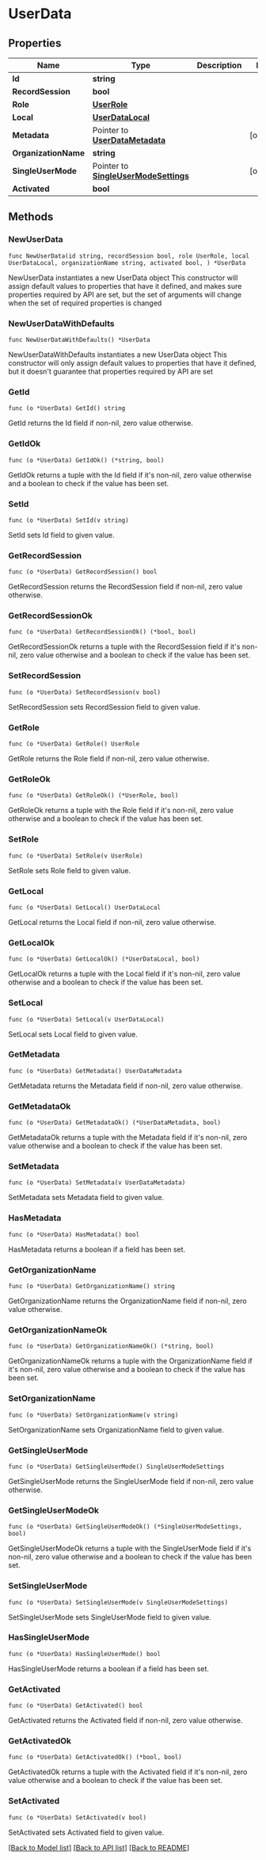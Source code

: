 # UserData

## Properties

Name | Type | Description | Notes
------------ | ------------- | ------------- | -------------
**Id** | **string** |  | 
**RecordSession** | **bool** |  | 
**Role** | [**UserRole**](UserRole.md) |  | 
**Local** | [**UserDataLocal**](UserDataLocal.md) |  | 
**Metadata** | Pointer to [**UserDataMetadata**](UserDataMetadata.md) |  | [optional] 
**OrganizationName** | **string** |  | 
**SingleUserMode** | Pointer to [**SingleUserModeSettings**](SingleUserModeSettings.md) |  | [optional] 
**Activated** | **bool** |  | 

## Methods

### NewUserData

`func NewUserData(id string, recordSession bool, role UserRole, local UserDataLocal, organizationName string, activated bool, ) *UserData`

NewUserData instantiates a new UserData object
This constructor will assign default values to properties that have it defined,
and makes sure properties required by API are set, but the set of arguments
will change when the set of required properties is changed

### NewUserDataWithDefaults

`func NewUserDataWithDefaults() *UserData`

NewUserDataWithDefaults instantiates a new UserData object
This constructor will only assign default values to properties that have it defined,
but it doesn't guarantee that properties required by API are set

### GetId

`func (o *UserData) GetId() string`

GetId returns the Id field if non-nil, zero value otherwise.

### GetIdOk

`func (o *UserData) GetIdOk() (*string, bool)`

GetIdOk returns a tuple with the Id field if it's non-nil, zero value otherwise
and a boolean to check if the value has been set.

### SetId

`func (o *UserData) SetId(v string)`

SetId sets Id field to given value.


### GetRecordSession

`func (o *UserData) GetRecordSession() bool`

GetRecordSession returns the RecordSession field if non-nil, zero value otherwise.

### GetRecordSessionOk

`func (o *UserData) GetRecordSessionOk() (*bool, bool)`

GetRecordSessionOk returns a tuple with the RecordSession field if it's non-nil, zero value otherwise
and a boolean to check if the value has been set.

### SetRecordSession

`func (o *UserData) SetRecordSession(v bool)`

SetRecordSession sets RecordSession field to given value.


### GetRole

`func (o *UserData) GetRole() UserRole`

GetRole returns the Role field if non-nil, zero value otherwise.

### GetRoleOk

`func (o *UserData) GetRoleOk() (*UserRole, bool)`

GetRoleOk returns a tuple with the Role field if it's non-nil, zero value otherwise
and a boolean to check if the value has been set.

### SetRole

`func (o *UserData) SetRole(v UserRole)`

SetRole sets Role field to given value.


### GetLocal

`func (o *UserData) GetLocal() UserDataLocal`

GetLocal returns the Local field if non-nil, zero value otherwise.

### GetLocalOk

`func (o *UserData) GetLocalOk() (*UserDataLocal, bool)`

GetLocalOk returns a tuple with the Local field if it's non-nil, zero value otherwise
and a boolean to check if the value has been set.

### SetLocal

`func (o *UserData) SetLocal(v UserDataLocal)`

SetLocal sets Local field to given value.


### GetMetadata

`func (o *UserData) GetMetadata() UserDataMetadata`

GetMetadata returns the Metadata field if non-nil, zero value otherwise.

### GetMetadataOk

`func (o *UserData) GetMetadataOk() (*UserDataMetadata, bool)`

GetMetadataOk returns a tuple with the Metadata field if it's non-nil, zero value otherwise
and a boolean to check if the value has been set.

### SetMetadata

`func (o *UserData) SetMetadata(v UserDataMetadata)`

SetMetadata sets Metadata field to given value.

### HasMetadata

`func (o *UserData) HasMetadata() bool`

HasMetadata returns a boolean if a field has been set.

### GetOrganizationName

`func (o *UserData) GetOrganizationName() string`

GetOrganizationName returns the OrganizationName field if non-nil, zero value otherwise.

### GetOrganizationNameOk

`func (o *UserData) GetOrganizationNameOk() (*string, bool)`

GetOrganizationNameOk returns a tuple with the OrganizationName field if it's non-nil, zero value otherwise
and a boolean to check if the value has been set.

### SetOrganizationName

`func (o *UserData) SetOrganizationName(v string)`

SetOrganizationName sets OrganizationName field to given value.


### GetSingleUserMode

`func (o *UserData) GetSingleUserMode() SingleUserModeSettings`

GetSingleUserMode returns the SingleUserMode field if non-nil, zero value otherwise.

### GetSingleUserModeOk

`func (o *UserData) GetSingleUserModeOk() (*SingleUserModeSettings, bool)`

GetSingleUserModeOk returns a tuple with the SingleUserMode field if it's non-nil, zero value otherwise
and a boolean to check if the value has been set.

### SetSingleUserMode

`func (o *UserData) SetSingleUserMode(v SingleUserModeSettings)`

SetSingleUserMode sets SingleUserMode field to given value.

### HasSingleUserMode

`func (o *UserData) HasSingleUserMode() bool`

HasSingleUserMode returns a boolean if a field has been set.

### GetActivated

`func (o *UserData) GetActivated() bool`

GetActivated returns the Activated field if non-nil, zero value otherwise.

### GetActivatedOk

`func (o *UserData) GetActivatedOk() (*bool, bool)`

GetActivatedOk returns a tuple with the Activated field if it's non-nil, zero value otherwise
and a boolean to check if the value has been set.

### SetActivated

`func (o *UserData) SetActivated(v bool)`

SetActivated sets Activated field to given value.



[[Back to Model list]](../README.md#documentation-for-models) [[Back to API list]](../README.md#documentation-for-api-endpoints) [[Back to README]](../README.md)


